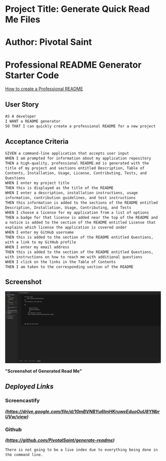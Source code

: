 # Project Title: Generate Quick Read Me Files

# Author: Pivotal Saint

# Professional README Generator Starter Code

[How to create a Professional README](https://coding-boot-camp.github.io/full-stack/github/professional-readme-guide)

## User Story

    AS A developer
    I WANT a README generator
    SO THAT I can quickly create a professional README for a new project

## Acceptance Criteria

    GIVEN a command-line application that accepts user input
    WHEN I am prompted for information about my application repository
    THEN a high-quality, professional README.md is generated with the title of my project and sections entitled Description, Table of Contents, Installation, Usage, License, Contributing, Tests, and Questions
    WHEN I enter my project title
    THEN this is displayed as the title of the README
    WHEN I enter a description, installation instructions, usage information, contribution guidelines, and test instructions
    THEN this information is added to the sections of the README entitled Description, Installation, Usage, Contributing, and Tests
    WHEN I choose a license for my application from a list of options
    THEN a badge for that license is added near the top of the README and a notice is added to the section of the README entitled License that explains which license the application is covered under
    WHEN I enter my GitHub username
    THEN this is added to the section of the README entitled Questions, with a link to my GitHub profile
    WHEN I enter my email address
    THEN this is added to the section of the README entitled Questions, with instructions on how to reach me with additional questions
    WHEN I click on the links in the Table of Contents
    THEN I am taken to the corresponding section of the README

## Screenshot

![img](/assets/screenshot/gen-readme-screenshot.png)

**"Screenshot of Generated Read Me"**

## ***Deployed Links***

### Screencastify
***(https://drive.google.com/file/d/10mBVNBYu6ImHKruweEduoOuU8YNbrUVw/view)***

### Github
***(https://github.com/PivotalSaint/generate-readme)***

    There is not going to be a live index due to everything being done in the command line.

